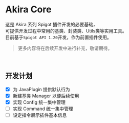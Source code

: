 # Akira Core
这是 Akira 系列 Spigot 插件开发的必要基础，  
可提供开发过程中常用的基类、封装类、Utils类等实用工具。  
目前基于`Spigot API 1.20`开发，作为前置插件使用。  
> 更多内容将在后续开发中进行补充，敬请期待。
<br>

## 开发计划
- [x] 为 JavaPlugin 提供默认行为
- [x] 新建基类 Manager 以便后续使用
- [x] 实现 Config 统一集中管理
- [ ] 实现 Command 统一集中管理
- [ ] 设定指令展示插件基本信息

